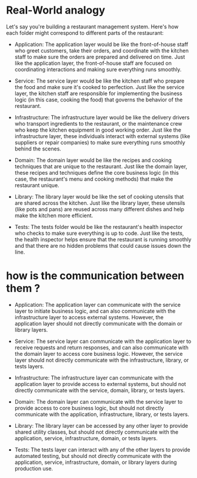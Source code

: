 # Real-World analogy 

Let's say you're building a restaurant management system. Here's how each folder might correspond to different parts of the restaurant:

- Application: The application layer would be like the front-of-house staff who greet customers, take their orders, and coordinate with the kitchen staff to make sure the orders are prepared and delivered on time. Just like the application layer, the front-of-house staff are focused on coordinating interactions and making sure everything runs smoothly.

- Service: The service layer would be like the kitchen staff who prepare the food and make sure it's cooked to perfection. Just like the service layer, the kitchen staff are responsible for implementing the business logic (in this case, cooking the food) that governs the behavior of the restaurant.

- Infrastructure: The infrastructure layer would be like the delivery drivers who transport ingredients to the restaurant, or the maintenance crew who keep the kitchen equipment in good working order. Just like the infrastructure layer, these individuals interact with external systems (like suppliers or repair companies) to make sure everything runs smoothly behind the scenes.

- Domain: The domain layer would be like the recipes and cooking techniques that are unique to the restaurant. Just like the domain layer, these recipes and techniques define the core business logic (in this case, the restaurant's menu and cooking methods) that make the restaurant unique.

- Library: The library layer would be like the set of cooking utensils that are shared across the kitchen. Just like the library layer, these utensils (like pots and pans) are reused across many different dishes and help make the kitchen more efficient.

- Tests: The tests folder would be like the restaurant's health inspector who checks to make sure everything is up to code. Just like the tests, the health inspector helps ensure that the restaurant is running smoothly and that there are no hidden problems that could cause issues down the line.

# how is the communication between them ? 

- Application: The application layer can communicate with the service layer to initiate business logic, and can also communicate with the infrastructure layer to access external systems. However, the application layer should not directly communicate with the domain or library layers.

- Service: The service layer can communicate with the application layer to receive requests and return responses, and can also communicate with the domain layer to access core business logic. However, the service layer should not directly communicate with the infrastructure, library, or tests layers.

- Infrastructure: The infrastructure layer can communicate with the application layer to provide access to external systems, but should not directly communicate with the service, domain, library, or tests layers.

- Domain: The domain layer can communicate with the service layer to provide access to core business logic, but should not directly communicate with the application, infrastructure, library, or tests layers.

- Library: The library layer can be accessed by any other layer to provide shared utility classes, but should not directly communicate with the application, service, infrastructure, domain, or tests layers.

- Tests: The tests layer can interact with any of the other layers to provide automated testing, but should not directly communicate with the application, service, infrastructure, domain, or library layers during production use.
